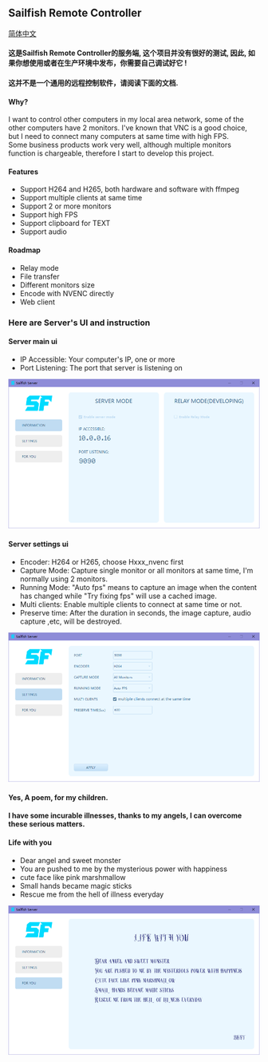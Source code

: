 ## Sailfish Remote Controller

[简体中文](README_CN.md)

#### 这是Sailfish Remote Controller的服务端, 这个项目并没有很好的测试, 因此, 如果你想使用或者在生产环境中发布，你需要自己调试好它 !
#### 这并不是一个通用的远程控制软件，请阅读下面的文档.

#### Why?
I want to control other computers in my local area network, some of the other computers have 2 monitors. I've known that VNC is a good choice, but I need to connect many computers at same time with high FPS.  
Some business products work very well, although multiple monitors function is chargeable, therefore I start to develop this project.

#### Features
- Support H264 and H265, both hardware and software with ffmpeg
- Support multiple clients at same time
- Support 2 or more monitors
- Support high FPS
- Support clipboard for TEXT
- Support audio

#### Roadmap
- Relay mode
- File transfer
- Different monitors size
- Encode with NVENC directly
- Web client

### Here are Server's UI and instruction
#### Server main ui
- IP Accessible: Your computer's IP, one or more
- Port Listening: The port that server is listening on

![](images/main_ui.png)

#### Server settings ui
- Encoder: H264 or H265, choose Hxxx_nvenc first
- Capture Mode: Capture single monitor or all monitors at same time, I'm normally using 2 monitors.
- Running Mode: "Auto fps" means to capture an image when the content has changed while "Try fixing fps" will use a cached image.
- Multi clients: Enable multiple clients to connect at same time or not.
- Preserve time: After the duration in seconds, the image capture, audio capture ,etc, will be destroyed.

![](images/main_ui_settings.png)
#### Yes, A poem, for my children.
#### I have some incurable illnesses, thanks to my angels, I can overcome these serious matters.
#### Life with you
- Dear angel and sweet monster
- You are pushed to me by the mysterious power with happiness
- cute face like pink marshmallow
- Small hands became magic sticks
- Rescue me from the hell of illness everyday

![](images/main_ui_poem.png)